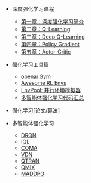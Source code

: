 
- 深度强化学习课程
  - [第一章：深度强化学习简介](deep-rl/deep-rl-class/chapter1.md)
  - [第二章：Q-Learning ](deep-rl/deep-rl-class/chapter2.md)
  - [第三章：Deep Q-Learning ](deep-rl/deep-rl-class/chapter3.md)
  - [第四章：Policy Gradient  ](deep-rl/deep-rl-class/chapter4.md)
  - [第五章：Actor-Critic](deep-rl/deep-rl-class/chapter5.md)


- 强化学习工具篇
  - [openai Gym](deep-rl/rltools/gym.md)
  - [Awesome RL Envs](deep-rl/rltools/awesomeRLtools.md)
  - [EnvPool: 并行环境模拟器](deep-rl/rltools/envpool.md)
  - [多智能体强化学习代码汇总](deep-rl/rltools/marltool.md)


- 强化学习[论文/算法]
- 多智能体强化学习
  - [DRQN](deep-rl/papers/DRQN.md)
  - [IQL](deep-rl/papers/iql.md)
  - [COMA](deep-rl/papers/COMA.md)
  - [VDN](deep-rl/papers/vdn.md)
  - [QTRAN](deep-rl/papers/QTRAN.md)
  - [QMIX](deep-rl/papers/qmix.md)
  - [MADDPG](deep-rl/papers/MADDPG.md)